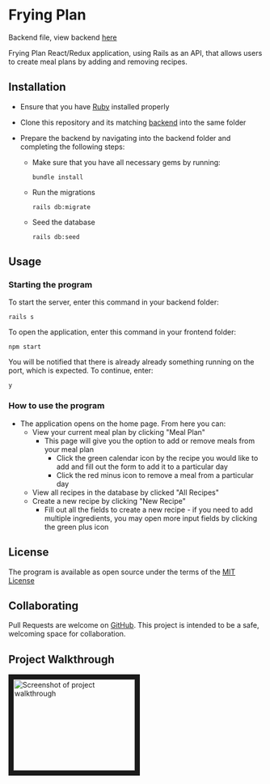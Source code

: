 # Frying Plan

Backend file, view backend [here](https://github.com/rebeccahickson/frying-plan-frontend)

Frying Plan React/Redux application, using Rails as an API, that allows users to create meal plans by adding and removing recipes.

## Installation

- Ensure that you have [Ruby](https://www.ruby-lang.org/en/downloads/) installed properly
- Clone this repository and its matching [backend](https://github.com/rebeccahickson/frying-plan-frontend) into the same folder
- Prepare the backend by navigating into the backend folder and completing the following steps:

  - Make sure that you have all necessary gems by running:

    ```
    bundle install
    ```

  - Run the migrations

    ```
    rails db:migrate
    ```

  - Seed the database

    ```
    rails db:seed
    ```

## Usage

### Starting the program

To start the server, enter this command in your backend folder:

```
rails s
```

To open the application, enter this command in your frontend folder:

```
npm start
```

You will be notified that there is already already something running on the port, which is expected. To continue, enter:

```
y
```

### How to use the program

- The application opens on the home page. From here you can:
  - View your current meal plan by clicking "Meal Plan"
    - This page will give you the option to add or remove meals from your meal plan
      - Click the green calendar icon by the recipe you would like to add and fill out the form to add it to a particular day
      - Click the red minus icon to remove a meal from a particular day
  - View all recipes in the database by clicked "All Recipes"
  - Create a new recipe by clicking "New Recipe"
    - Fill out all the fields to create a new recipe - if you need to add multiple ingredients, you may open more input fields by clicking the green plus icon

## License

The program is available as open source under the terms of the [MIT License](https://opensource.org/licenses/MIT)

## Collaborating

Pull Requests are welcome on [GitHub](https://github.com/rebeccahickson/frying-plan-backend). This project is intended to be a safe, welcoming space for collaboration.

## Project Walkthrough

<a href="https://youtu.be/qSS3lEykFlE
" target="_blank"><img src="http://img.youtube.com/vi/qSS3lEykFlE/0.jpg" 
alt="Screenshot of project walkthrough" width="240" height="180" border="10" /></a>
